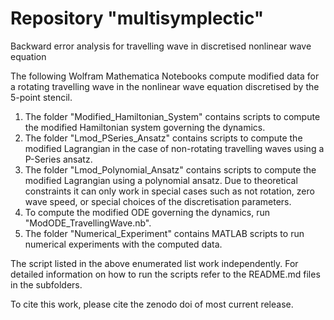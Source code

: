 # Repository "multisymplectic"
Backward error analysis for travelling wave in discretised nonlinear wave equation

The following Wolfram Mathematica Notebooks compute modified data for a rotating travelling wave in the nonlinear wave equation discretised by the 5-point stencil. 

1) The folder "Modified_Hamiltonian_System" contains scripts to compute the modified Hamiltonian system governing the dynamics. 
2) The folder "Lmod_PSeries_Ansatz" contains scripts to compute the modified Lagrangian in the case of non-rotating travelling waves using a P-Series ansatz.
3) The folder "Lmod_Polynomial_Ansatz" contains scripts to compute the modified Lagrangian using a polynomial ansatz. Due to theoretical constraints it can only work in special cases such as not rotation, zero wave speed, or special choices of the discretisation parameters.
4) To compute the modified ODE governing the dynamics, run "ModODE_TravellingWave.nb". 
5) The folder "Numerical_Experiment" contains MATLAB scripts to run numerical experiments with the computed data.

The script listed in the above enumerated list work independently. For detailed information on how to run the scripts refer to the README.md files in the subfolders.

To cite this work, please cite the zenodo doi of most current release.


